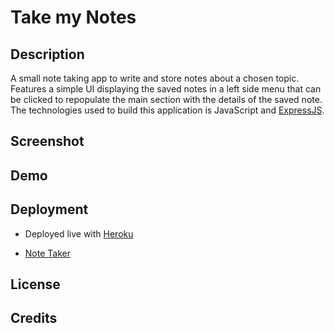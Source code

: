 # Take my Notes

## Description

A small note taking app to write and store notes about a chosen topic. Features a simple UI displaying the saved notes in a left side menu that can be clicked to repopulate the main section with the details of the saved note. The technologies used to build this application is JavaScript and [ExpressJS](http://expressjs.com/).

## Screenshot

## Demo

## Deployment

* Deployed live with [Heroku](https://heroku.com)

* [Note Taker](https://note-taker300.herokuapp.com/)

## License

## Credits
